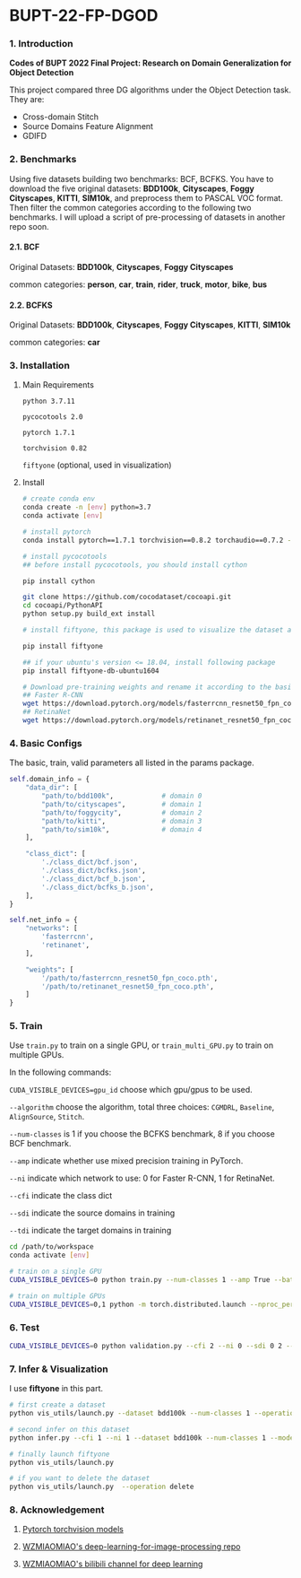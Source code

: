 # BUPT-22-FP-DGOD

### 1. Introduction

**Codes of BUPT 2022 Final Project: Research on Domain Generalization for Object Detection**

This project compared three DG algorithms under the Object Detection task. They are:

* Cross-domain Stitch
* Source Domains Feature Alignment
* GDIFD

### 2. Benchmarks

Using five datasets building two benchmarks: BCF, BCFKS. You have to download the five original datasets: **BDD100k**, **Cityscapes**, **Foggy Cityscapes**, **KITTI**, **SIM10k**, and preprocess them to PASCAL VOC format. Then filter the common categories according to the following two benchmarks. I will upload a script of pre-processing of datasets in another repo soon.

#### 2.1. BCF

Original Datasets: **BDD100k**, **Cityscapes**, **Foggy Cityscapes**

common categories: **person**, **car**, **train**, **rider**, **truck**, **motor**, **bike**, **bus**

#### 2.2. BCFKS

Original Datasets: **BDD100k**, **Cityscapes**, **Foggy Cityscapes**, **KITTI**, **SIM10k**

common categories: **car**

### 3. Installation

1. Main Requirements

   `python 3.7.11`

   `pycocotools 2.0`

   `pytorch 1.7.1`

   `torchvision 0.82`

   `fiftyone` (optional, used in visualization)

2. Install

   ```bash
   # create conda env
   conda create -n [env] python=3.7
   conda activate [env]
   
   # install pytorch
   conda install pytorch==1.7.1 torchvision==0.8.2 torchaudio==0.7.2 -c pytorch
   
   # install pycocotools
   ## before install pycocotools, you should install cython
   
   pip install cython
   
   git clone https://github.com/cocodataset/cocoapi.git
   cd cocoapi/PythonAPI
   python setup.py build_ext install
   
   # install fiftyone, this package is used to visualize the dataset and predict results by different algorithms, to see more details in https://voxel51.com/
   
   pip install fiftyone
   
   ## if your ubuntu's version <= 18.04, install following package
   pip install fiftyone-db-ubuntu1604
   
   # Download pre-training weights and rename it according to the basic configs
   ## Faster R-CNN
   wget https://download.pytorch.org/models/fasterrcnn_resnet50_fpn_coco-258fb6c6.pth
   ## RetinaNet
   wget https://download.pytorch.org/models/retinanet_resnet50_fpn_coco-eeacb38b.pth
   ```

### 4. Basic Configs

The basic, train, valid parameters all listed in the params package.

```python
self.domain_info = {
    "data_dir": [
        "path/to/bdd100k",            # domain 0
        "path/to/cityscapes",         # domain 1
        "path/to/foggycity",          # domain 2
        "path/to/kitti",              # domain 3
        "path/to/sim10k",             # domain 4
    ],

    "class_dict": [
        './class_dict/bcf.json',                                        # class_dict 0
        './class_dict/bcfks.json',                                      # class_dict 1
        './class_dict/bcf_b.json',                                      # class_dict 2 with background
        './class_dict/bcfks_b.json',                                    # class_dict 3 with background
    ],
}

self.net_info = {
    "networks": [
        'fasterrcnn',
        'retinanet',
    ],

    "weights": [
        '/path/to/fasterrcnn_resnet50_fpn_coco.pth',
        '/path/to/retinanet_resnet50_fpn_coco.pth',
    ]
}
```

### 5. Train

Use `train.py` to train on a single GPU, or `train_multi_GPU.py` to train on multiple GPUs. 

In the following commands: 

`CUDA_VISIBLE_DEVICES=gpu_id` choose which gpu/gpus to be used. 

`--algorithm` choose the algorithm, total three choices: `CGMDRL`, `Baseline`, `AlignSource`, `Stitch`. 

`--num-classes` is 1 if you choose the BCFKS benchmark, 8 if you choose BCF benchmark.

`--amp` indicate whether use mixed precision training in PyTorch.

`--ni` indicate which network to use: 0 for Faster R-CNN, 1 for RetinaNet. 

`--cfi` indicate the class dict

`--sdi` indicate the source domains in training

`--tdi` indicate the target domains in training

```bash
cd /path/to/workspace
conda activate [env]

# train on a single GPU
CUDA_VISIBLE_DEVICES=0 python train.py --num-classes 1 --amp True --batch-size 4 --sdi 1 2 3 4 --tdi 0 --ni 0 --cfi 3 --algorithm Stitch

# train on multiple GPUs
CUDA_VISIBLE_DEVICES=0,1 python -m torch.distributed.launch --nproc_per_node=2 --use_env train_multi_GPU.py --num-classes 1 --amp True --batch-size 4 --sdi 1 2 3 4 --tdi 0 --ni 0 --cfi 3 --algorithm Stitch
```

### 6. Test

```bash
CUDA_VISIBLE_DEVICES=0 python validation.py --cfi 2 --ni 0 --sdi 0 2 --tdi 1 --num-classes 8 --model-path /path/to/weight --algorithm Stitch
```

### 7. Infer & Visualization

I use **fiftyone** in this part.

```bash
# first create a dataset
python vis_utils/launch.py --dataset bdd100k --num-classes 1 --operation create

# second infer on this dataset
python infer.py --cfi 1 --ni 1 --dataset bdd100k --num-classes 1 --model-path /path/to/weight --algorithm Stitch

# finally launch fiftyone 
python vis_utils/launch.py

# if you want to delete the dataset 
python vis_utils/launch.py  --operation delete
```

### 8. Acknowledgement

1. [Pytorch torchvision models](https://github.com/pytorch/vision/tree/master/torchvision/models/detection)
2. [WZMIAOMIAO's deep-learning-for-image-processing repo](https://github.com/WZMIAOMIAO/deep-learning-for-image-processing/commits?author=WZMIAOMIAO)

3. [WZMIAOMIAO's bilibili channel for deep learning](https://space.bilibili.com/18161609/channel/index)
